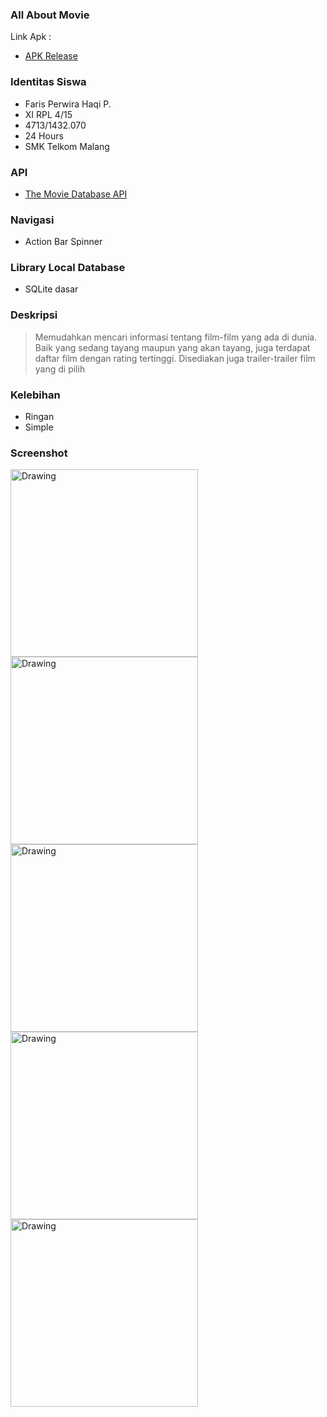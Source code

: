 ### All About Movie
Link Apk : 
- [APK Release](https://github.com/farisphp/AllAboutMovie/raw/master/app-release.apk)

### Identitas Siswa
- Faris Perwira Haqi P.
- XI RPL 4/15
- 4713/1432.070
- 24 Hours
- SMK Telkom Malang

### API
- [The Movie Database API](https://www.themoviedb.org/documentation/api)

### Navigasi
- Action Bar Spinner

### Library Local Database
- SQLite dasar

### Deskripsi
> Memudahkan mencari informasi tentang film-film yang ada di dunia. 
> Baik yang sedang tayang maupun yang akan tayang, 
> juga terdapat daftar film dengan rating tertinggi. 
> Disediakan juga trailer-trailer film yang di pilih

### Kelebihan
- Ringan
- Simple

### Screenshot
<img src="https://github.com/farisphp/AllAboutMovie/blob/master/ss1.jpeg" alt="Drawing" width="300px"/> <img src="https://github.com/farisphp/AllAboutMovie/blob/master/ss2.jpeg" alt="Drawing" width="300px"/>
<img src="https://github.com/farisphp/AllAboutMovie/blob/master/ss3.jpeg" alt="Drawing" width="300px"/> <img src="https://github.com/farisphp/AllAboutMovie/blob/master/ss4.jpeg" alt="Drawing" width="300px"/>
<img src="https://github.com/farisphp/AllAboutMovie/blob/master/ss5.jpeg" alt="Drawing" width="300px"/>
